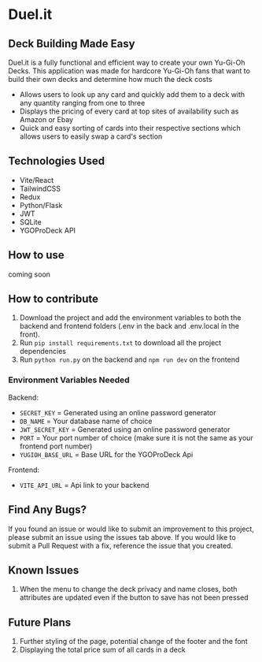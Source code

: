 # Duel.it

## Deck Building Made Easy

Duel.it is a fully functional and efficient way to create your own Yu-Gi-Oh Decks. This application was made for hardcore Yu-Gi-Oh fans that want to build their own decks and determine how much the deck costs

* Allows users to look up any card and quickly add them to a deck with any quantity ranging from one to three
* Displays the pricing of every card at top sites of availability such as Amazon or Ebay
* Quick and easy sorting of cards into their respective sections which allows users to easily swap a card's section

## Technologies Used
* Vite/React
* TailwindCSS
* Redux
* Python/Flask
* JWT
* SQLite
* YGOProDeck API

## How to use

coming soon

## How to contribute
1. Download the project and add the environment variables to both the backend and frontend folders (.env in the back and .env.local in the front).
2. Run ```pip install requirements.txt``` to download all the project dependencies
3. Run ```python run.py``` on the backend and ```npm run dev``` on the frontend

### Environment Variables Needed

Backend:
* ```SECRET_KEY``` = Generated using an online password generator
* ```DB_NAME``` = Your database name of choice
* ```JWT_SECRET_KEY``` = Generated using an online password generator
* ```PORT``` = Your port number of choice (make sure it is not the same as your frontend port number)
* ```YUGIOH_BASE_URL``` = Base URL for the YGOProDeck Api 

Frontend:
* ```VITE_API_URL``` = Api link to your backend

## Find Any Bugs?

If you found an issue or would like to submit an improvement to this project, please submit an issue using the issues tab above. If you would like to submit a Pull Request with a fix, reference the issue that you created.

## Known Issues
1. When the menu to change the deck privacy and name closes, both attributes are updated even if the button to save has not been pressed

## Future Plans
1. Further styling of the page, potential change of the footer and the font
2. Displaying the total price sum of all cards in a deck
